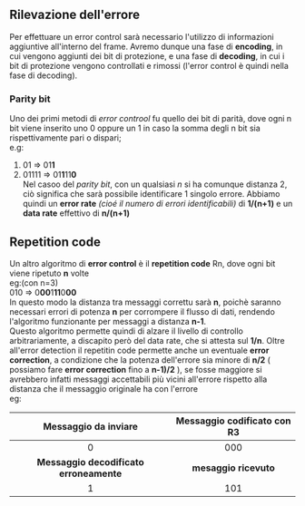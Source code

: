 ## Rilevazione dell'errore  
Per effettuare un error control sarà necessario l'utilizzo di informazioni aggiuntive all'interno del frame. Avremo dunque una fase di **encoding**, in cui vengono aggiunti dei bit di protezione, e una fase di **decoding**, in cui i bit di protezione vengono controllati e rimossi (l'error control è quindi nella fase di decoding).  
### Parity bit  
Uno dei primi metodi di *error controol* fu quello dei bit di parità, dove ogni n bit viene inserito uno 0 oppure un 1 in caso la somma degli n bit sia rispettivamente pari o dispari;  
e.g:  
1. 01 => 01**1**  
1. 01111 => 01**1**11**0**  
Nel casoo del *parity bit*, con un qualsiasi *n* si ha comunque distanza 2, ciò significa che sarà possibile identificare 1 singolo errore. Abbiamo quindi un **error rate** *(cioé il numero di errori identificabili)* di **1/(n+1)** e un **data rate** effettivo di **n/(n+1)**  
## Repetition code
Un altro algoritmo di **error control** è il **repetition code** Rn, dove ogni bit viene ripetuto **n** volte  
eg:(con n=3)  
010 => 0**00**1**11**0**00**  
In questo modo la distanza tra messaggi correttu sarà **n**, poichè saranno necessari errori di potenza **n** per corrompere il flusso di dati, rendendo l'algoritmo funzionante per messaggi a distanza **n-1**.  
Questo algoritmo permette quindi di alzare il livello di controllo arbitrariamente, a discapito però del data rate, che si attesta sul **1/n**. Oltre all'error detection il repetitin code permette anche un eventuale **error correction**, a condizione che la potenza dell'errore sia minore di **n/2** ( possiamo fare **error correction** fino a **n-1)/2** ), se fosse maggiore si avrebbero infatti messaggi accettabili più vicini all'errore rispetto alla distanza che il messaggio originale ha con l'errore  
eg:  

| Messaggio da inviare | Messaggio codificato con R3 |
| :-: | :-: |
| 0 | 000 |
| **Messaggio decodificato erroneamente** | **mesaggio ricevuto** |
| 1 | 101 |
